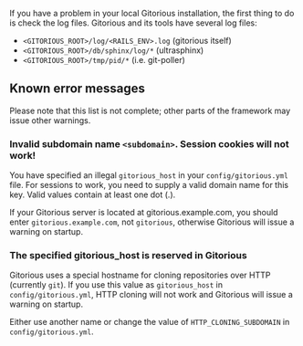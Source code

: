 If you have a problem in your local Gitorious installation, the first thing to do is check the log files.
Gitorious and its tools have several log files:

* `<GITORIOUS_ROOT>/log/<RAILS_ENV>.log` (gitorious itself)
* `<GITORIOUS_ROOT>/db/sphinx/log/*` (ultrasphinx)
* `<GITORIOUS_ROOT>/tmp/pid/*` (i.e. git-poller)

## Known error messages

Please note that this list is not complete; other parts of the framework may issue other warnings. 

### Invalid subdomain name `<subdomain>`. Session cookies will not work!

You have specified an illegal `gitorious_host` in your `config/gitorious.yml` file. For sessions to work, you need to supply a valid domain name for this key. Valid values contain at least one dot (.). 

If your Gitorious server is located at gitorious.example.com, you should enter `gitorious.example.com`, not `gitorious`, otherwise Gitorious will issue a warning on startup.

### The specified gitorious_host is reserved in Gitorious

Gitorious uses a special hostname for cloning repositories over HTTP (currently `git`). If you use this value as `gitorious_host` in `config/gitorious.yml`, HTTP cloning will not work and Gitorious will issue a warning on startup. 

Either use another name or change the value of `HTTP_CLONING_SUBDOMAIN` in `config/gitorious.yml`. 